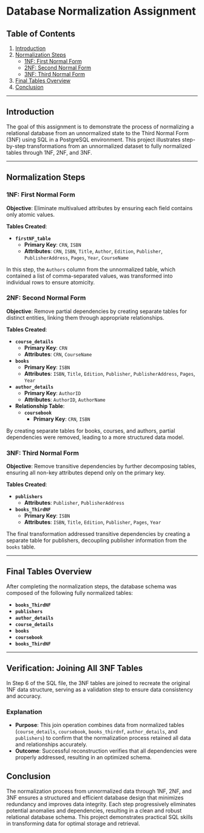 # Database Normalization Assignment

## Table of Contents
1. [Introduction](#introduction)
2. [Normalization Steps](#normalization-steps)
   - [1NF: First Normal Form](#1nf-first-normal-form)
   - [2NF: Second Normal Form](#2nf-second-normal-form)
   - [3NF: Third Normal Form](#3nf-third-normal-form)
3. [Final Tables Overview](#final-tables-overview)
4. [Conclusion](#conclusion)

---

## Introduction
The goal of this assignment is to demonstrate the process of normalizing a relational database from an unnormalized state to the Third Normal Form (3NF) using SQL in a PostgreSQL environment. This project illustrates step-by-step transformations from an unnormalized dataset to fully normalized tables through 1NF, 2NF, and 3NF.

---

## Normalization Steps

### 1NF: First Normal Form
**Objective**: Eliminate multivalued attributes by ensuring each field contains only atomic values.

**Tables Created**:
- **`firstNF_table`**
  - **Primary Key**: `CRN`, `ISBN`
  - **Attributes**: `CRN`, `ISBN`, `Title`, `Author`, `Edition`, `Publisher`, `PublisherAddress`, `Pages`, `Year`, `CourseName`
  
In this step, the `Authors` column from the unnormalized table, which contained a list of comma-separated values, was transformed into individual rows to ensure atomicity.

### 2NF: Second Normal Form
**Objective**: Remove partial dependencies by creating separate tables for distinct entities, linking them through appropriate relationships.

**Tables Created**:
- **`course_details`**
  - **Primary Key**: `CRN`
  - **Attributes**: `CRN`, `CourseName`
- **`books`**
  - **Primary Key**: `ISBN`
  - **Attributes**: `ISBN`, `Title`, `Edition`, `Publisher`, `PublisherAddress`, `Pages`, `Year`
- **`author_details`**
  - **Primary Key**: `AuthorID`
  - **Attributes**: `AuthorID`, `AuthorName`
- **Relationship Table**:
  - **`coursebook`**
    - **Primary Key**: `CRN`, `ISBN`
  
By creating separate tables for books, courses, and authors, partial dependencies were removed, leading to a more structured data model.

### 3NF: Third Normal Form
**Objective**: Remove transitive dependencies by further decomposing tables, ensuring all non-key attributes depend only on the primary key.

**Tables Created**:
- **`publishers`**
  - **Attributes**: `Publisher`, `PublisherAddress`
- **`books_ThirdNF`**
  - **Primary Key**: `ISBN`
  - **Attributes**: `ISBN`, `Title`, `Edition`, `Publisher`, `Pages`, `Year`
  
The final transformation addressed transitive dependencies by creating a separate table for publishers, decoupling publisher information from the `books` table.

---

## Final Tables Overview
After completing the normalization steps, the database schema was composed of the following fully normalized tables:
- **`books_ThirdNF`**
- **`publishers`**
- **`author_details`**
- **`course_details`**
- **`books`**
- **`coursebook`**
- **`books_ThirdNF`**

---

## Verification: Joining All 3NF Tables

In Step 6 of the SQL file, the 3NF tables are joined to recreate the original 1NF data structure, serving as a validation step to ensure data consistency and accuracy.

### Explanation
- **Purpose**: This join operation combines data from normalized tables (`course_details`, `coursebook`, `books_thirdnf`, `author_details`, and `publishers`) to confirm that the normalization process retained all data and relationships accurately.
- **Outcome**: Successful reconstruction verifies that all dependencies were properly addressed, resulting in an optimized schema.


## Conclusion
The normalization process from unnormalized data through 1NF, 2NF, and 3NF ensures a structured and efficient database design that minimizes redundancy and improves data integrity. Each step progressively eliminates potential anomalies and dependencies, resulting in a clean and robust relational database schema. This project demonstrates practical SQL skills in transforming data for optimal storage and retrieval.